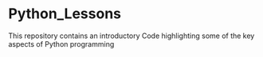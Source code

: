 # Python_Lessons
This repository contains an introductory Code highlighting some of the key aspects of Python programming
